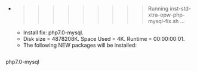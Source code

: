 * >>>>>>>>> Running inst-std-xtra-opw-php-mysql-fix.sh ...
  * Install fix: php7.0-mysql.
  * Disk size = 4878208K. Space Used = 4K. Runtime = 00:00:00:01.
  * The following NEW packages will be installed:
  ```bash
php7.0-mysql
  ```
